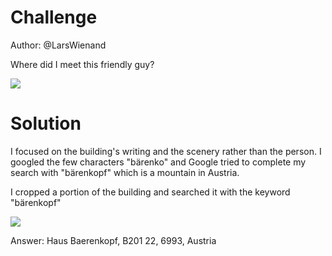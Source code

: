 # Challenge

Author: @LarsWienand

Where did I meet this friendly guy?


![](https://pbs.twimg.com/media/E2z84xbWEAQdMyx?format=jpg&name=large)



# Solution

I focused on the building's writing and the scenery rather than the person. I googled the few characters "bärenko" and Google tried to complete my search with "bärenkopf" which is a mountain in Austria.

I cropped a portion of the building and searched it with the keyword "bärenkopf"

![](https://photos.google.com/photo/AF1QipMCIEYCW0fEub-pkhxNIG7elUzH76oKCqB2wVc0)

Answer: Haus Baerenkopf, B201 22, 6993, Austria 
